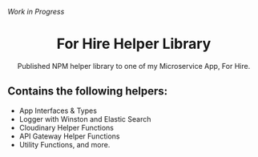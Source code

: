 _Work in Progress_

<h1 align="center">For Hire Helper Library</h1>

<p align="center">Published NPM helper library to one of my Microservice App, For Hire.</p>

## Contains the following helpers:

<ul>
    <li>App Interfaces & Types</li>
    <li>Logger with Winston and Elastic Search</li>
    <li>Cloudinary Helper Functions</li>
    <li>API Gateway Helper Functions</li>
    <li>Utility Functions, and more.</li>
</ul>

